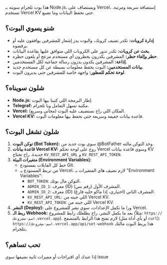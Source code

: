 هذا بوت تلجرام سويته بـ Node.js، ويستضاف على Vercel، إستضافة سريعة ومرتبة. نستخدم Vercel KV حتى نحفظ البيانات وما تضيع.

## شنو يسوي البوت؟

* **إدارة كروبات:** تكدر تضيف كروبك، والبوت يدز إشعار للمشرفين يوافقون عليه أو يرفضوه.
* **بحث عن كروبات:** تكدر تدور على الكروبات اللي متوافق عليها بقاعدة البيانات.
* **حظر وإلغاء حظر:** المشرفين يكدرون يحظرون أي مستخدم مزعج أو يلغون حظره.
* **إذاعة:** المشرفين يكدون يدزون رسالة جماعية لكل المستخدمين.
* **بيانات المستخدمين:** البوت يحفظ معلومات بسيطة عن كل مستخدم جديد.
* **لوحة تحكم للمطور:** واجهة خاصة للمشرفين حتى يديرون البوت.

## شلون سويناه؟

* **Node.js:** إطار البرمجة اللي كتبنا بيها البوت.
* **Telegraf:** مكتبة تسهل التعامل ويا تلجرام.
* **Vercel:** المكان اللي راح نستضيف عليه البوت (مجاني وسريع).
* **Vercel KV:** قاعدة بيانات خفيفة وسريعة حتى نحفظ بيها معلومات البوت.

## شلون تشغل البوت؟

1.  **توكن البوت (Bot Token):** سوي بوت جديد من @BotFather وخذ التوكن مالته.
2.  **قاعدة بيانات Vercel KV:** روح على لوحة تحكم Vercel وسوي قاعدة بيانات KV جديدة. راح تحتاج `KV_REST_API_URL` و `KV_REST_API_TOKEN`.
3.  **متغيرات البيئة (Environment Variables):**
    * حط كل الفايلات بمستودع Git.
    * من تربط المستودع بـ Vercel، لازم تضيف هاي المتغيرات بـ "Environment Variables":
        * `BOT_TOKEN`: التوكن مال بوتك.
        * `ADMIN_ID_1`: معرف (ID) المشرف الأول (رقم بس).
        * `ADMIN_ID_2`: معرف (ID) المشرف الثاني (اختياري، إذا ماكو خليه فارغ).
        * `KV_REST_API_URL`: اللي جبته من Vercel KV.
        * `KV_REST_API_TOKEN`: اللي جبته من Vercel KV.
4.  **النشر (Deploy):** ورا ما تكمل الإعدادات، سوي نشر للمشروع على Vercel.
5.  **ربط الـ Webhook:** بعد ما يكمل النشر، راح يطلعلك رابط للمشروع (مثلاً: `https://اسم-مشروعك.vercel.app`). لازم تفتح هذا الرابط بالمتصفح (أو بأي أداة مثل `curl`):
    `https://اسم-مشروعك.vercel.app/api/set-webhook`
    هذا يربط البوت مالتك بتلجرام.

## تحب تساهم؟

إذا عندك أي اقتراحات أو مميزات ثانية نضيفها سوي issue
